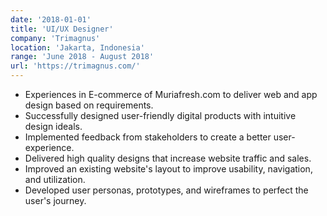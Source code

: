 ```yaml
---
date: '2018-01-01'
title: 'UI/UX Designer'
company: 'Trimagnus'
location: 'Jakarta, Indonesia'
range: 'June 2018 - August 2018'
url: 'https://trimagnus.com/'
---
```


- Experiences in E-commerce of Muriafresh.com to deliver web and app design based on requirements.
- Successfully designed user-friendly digital products with intuitive design ideals.
- Implemented feedback from stakeholders to create a better user-experience.
- Delivered high quality designs that increase website traffic and sales.
- Improved an existing website's layout to improve usability, navigation, and utilization.
- Developed user personas, prototypes, and wireframes to perfect the user's journey.
